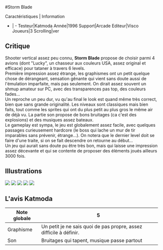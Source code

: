 #Storm Blade

Caractéristiques | Information
- | -
Testeur|Katmoda
Année|1996
Support|Arcade
Editeur|Visco
Joueurs|3
Scrolling|ver

## Critique
Shooter vertical assez peu connu, <b>Storm Blade</b> propose de choisir parmi 4 avions (dont "Lucky", un chasseur aux couleurs USA, assez original et efficace) pour tataner à travers 6 levels.<br/>Première impression assez étrange, les graphismes ont un petit quelque chose de dérangeant, sensation gênante qui vient sans doute aussi de l'émulation imparfaite, mais pas seulement. On dirait assez souvent un shmup amateur sur PC, avec des transparences pas top, des couleurs fades...<br/>Un reproche un peu dur, vu qu'au final le look est quand même très correct, bien que sans grande originalité. Les niveaux sont classiques mais bien faits, tout comme les sprites qui ont du plus petit au plus gros le même air de déjà vu. La partie son propose de bons bruitages (ca c'est des explosions) et des musiques assez bateaux.<br/>Le gameplay est sympa, le jeu est globalement assez facile, avec quelques passages curieusement hardcore (le boss qui lache un mur de tir imparables sans prévenir, étrange...). On notera que le dernier level doit se faire d'une traite, si on se fait descendre on retourne au début...<br/>Un jeu qui aurait sans doute pu être très bon, mais qui laisse une impression assez décevante et qui se contente de proposer des éléments joués ailleurs 3000 fois.

## Illustrations
![](http://www.shmup.com/images/thumbs/stmblade.jpg)
![](http://www.shmup.com/images/thumbs/stmblade-2.jpg)
![](http://www.shmup.com/images/thumbs/)
![](http://www.shmup.com/images/thumbs/)
![](http://www.shmup.com/images/thumbs/)

## L'avis Katmoda
Note globale|5
-|-
Graphisme|Un petit je ne sais quoi de pas propre, assez difficile à définir.
Son|Bruitages qui tapent, musique passe partout
